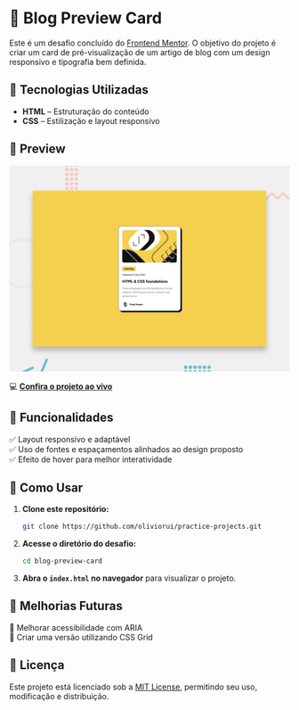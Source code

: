 # 📰 Blog Preview Card  

Este é um desafio concluído do [Frontend Mentor](https://www.frontendmentor.io/). O objetivo do projeto é criar um card de pré-visualização de um artigo de blog com um design responsivo e tipografia bem definida.  

## 🚀 Tecnologias Utilizadas  

- **HTML** – Estruturação do conteúdo  
- **CSS** – Estilização e layout responsivo  

## 📸 Preview  

![Blog Preview Card](./design/desktop-preview.jpg)  

💻 **[Confira o projeto ao vivo](https://oliviorui.github.io/practice-projects/html-css/blog-preview-card-main/index.html)** 

## 📌 Funcionalidades  

✅ Layout responsivo e adaptável  
✅ Uso de fontes e espaçamentos alinhados ao design proposto  
✅ Efeito de hover para melhor interatividade  

## 📂 Como Usar  

1. **Clone este repositório:**  
   ```bash
   git clone https://github.com/oliviorui/practice-projects.git
   ```  
2. **Acesse o diretório do desafio:**  
   ```bash
   cd blog-preview-card
   ```  
3. **Abra o `index.html` no navegador** para visualizar o projeto.  

## 🔧 Melhorias Futuras  

🚀 Melhorar acessibilidade com ARIA  
🚀 Criar uma versão utilizando CSS Grid  

## 📜 Licença  

Este projeto está licenciado sob a [MIT License](LICENSE), permitindo seu uso, modificação e distribuição.
